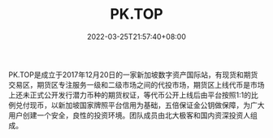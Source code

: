 ﻿---
weight: 
title: "PK.TOP"
description: "PK.TOP是成立于2017年12月20日的一家新加坡数字资产国际站，有现货和期货交易区。"
date: 2022-03-25T21:57:40+08:00
lastmod: 2022-03-25T16:45:40+08:00
draft: false
authors: ["Metabd"]
featuredImage: "pk-top.webp"
link: ""
tags: ["交易所","PK.TOP"]
categories: ["navigation"]
navigation: ["交易所"]
lightgallery: true
toc: true
pinned: false
recommend: false
recommend1: false
---
PK.TOP是成立于2017年12月20日的一家新加坡数字资产国际站，有现货和期货交易区，期货区专注服务一级和二级市场之间的代投市场，期货区上线代币是市场上还未正式公开发行潜力币种的期货权证，等代币公开上线后由平台按照1:1的比例兑付现币，以新加坡国家牌照平台信用为基础，五倍保证金公钥做保障，为广大用户创建一个安全，良性的投资环境。团队成员由北大极客和国内资深投资人组成。
